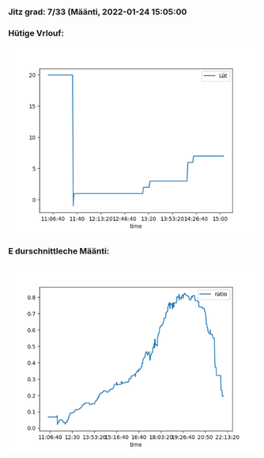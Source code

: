 ### Jitz grad: 7/33 (Määnti, 2022-01-24 15:05:00

### Hütige Vrlouf:
![Graph](Today.png)

### E durschnittleche Määnti:
![Graph](Määnti.png)